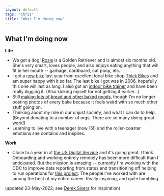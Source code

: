 ```yaml
---
layout: default
tags: "chris"
title: "What I'm doing now"
---
```


## What I'm doing now

__Life__

* We got a dog! [Rosie](https://www.instagram.com/p/CYxci6yt13l/) is a Golden
  Retriever and is almost six months old. She's very smart, loves people, and
  also enjoys eating anything that will fit in her mouth -- garbage, cardboard,
  cat poop, etc.
* I got a [new bike](https://surlybikes.com/bikes/midnight_special) last year
  from excellent local bike shop [Thick Bikes](https://thickbikes.com/)
  and am super happy with it so far. The last bike I got was in 2006, hopefully
  this one will last as long. I also got an
  [indoor bike trainer](https://www.wahoofitness.com/devices/bike-trainers/kickr)
  and have been really digging it. (Also kicking myself for not
  getting it earlier...)
* Still [making lots of bread and other baked goods](https://instagram.com/cwinterspgh),
  though I'm no longer posting photos of every bake because it feels weird with
  so much other stuff going on.
* Thinking about my role in our unjust society, and what I can do to help.
  (Beyond donating to a number of orgs. There are so many doing great work!)
* Learning to live with a teenager (now 15!) and the roller-coaster emotions
  she contains and inspires.

__Work__

* Close to a year in at [the US Digital Service](https://usds.gov/) and it's
  going great. I think. Onboarding and working entirely remotely has been more
  difficult than I anticipated. But the mission is amazing -- currently I'm
  working with the CDC to improve data reporting from states and transitioning
  off helping to run operations for [this project](https://reportstream.cdc.gov/).
  The people I've worked with are among the best of my entire career. Really
  inspiring, and quite humbling.

(updated 23-May-2022; see [Derek Sivers](http://sivers.org/now) for inspiration)
